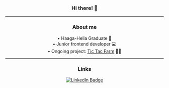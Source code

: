 <div id="body" align="center">

### Hi there! 👋
--- 

### About me

• Haaga-Helia Graduate 🏫 <br />
• Junior frontend developer 💻 <br />
• Ongoing project: [Tic Tac Farm](https://play.google.com/store/apps/details?id=com.chickencatstudio.TicTacFarm) 🐄🐑

--- 
### Links
<a href="https://www.linkedin.com/in/kristopher-pepper-824184136/">
    <img src="https://img.shields.io/badge/LinkedIn-blue?style=for-the-badge&logo=linkedin&logoColor=white" alt="LinkedIn Badge"/>
</a>

</div>


<!--
**My `README.md` which appears on my GitHub profile.
-->
